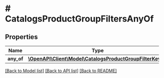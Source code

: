 # # CatalogsProductGroupFiltersAnyOf

## Properties

Name | Type | Description | Notes
------------ | ------------- | ------------- | -------------
**any_of** | [**\OpenAPI\Client\Model\CatalogsProductGroupFilterKeys[]**](CatalogsProductGroupFilterKeys.md) |  |

[[Back to Model list]](../../README.md#models) [[Back to API list]](../../README.md#endpoints) [[Back to README]](../../README.md)

